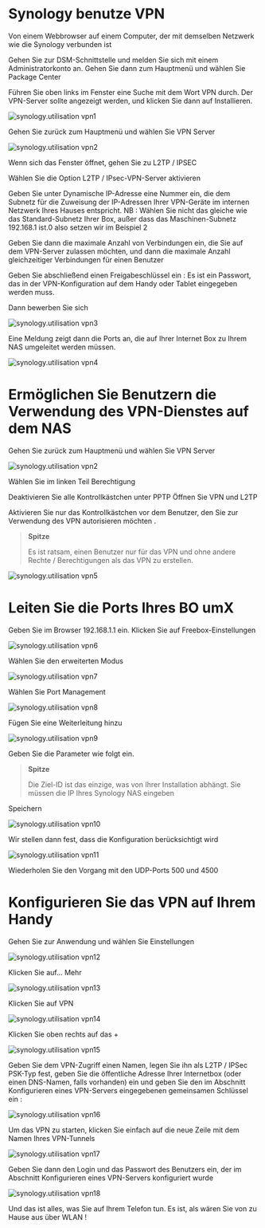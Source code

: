 # Synology benutze VPN

Von einem Webbrowser auf einem Computer, der mit demselben Netzwerk wie die Synology verbunden ist

Gehen Sie zur DSM-Schnittstelle und melden Sie sich mit einem Administratorkonto an. Gehen Sie dann zum Hauptmenü und wählen Sie Package Center

Führen Sie oben links im Fenster eine Suche mit dem Wort VPN durch. Der VPN-Server sollte angezeigt werden, und klicken Sie dann auf Installieren.

![synology.utilisation vpn1](images/synology.utilisation_vpn1.png)

Gehen Sie zurück zum Hauptmenü und wählen Sie VPN Server

![synology.utilisation vpn2](images/synology.utilisation_vpn2.png)

Wenn sich das Fenster öffnet, gehen Sie zu L2TP / IPSEC

Wählen Sie die Option L2TP / IPsec-VPN-Server aktivieren

Geben Sie unter Dynamische IP-Adresse eine Nummer ein, die dem Subnetz für die Zuweisung der IP-Adressen Ihrer VPN-Geräte im internen Netzwerk Ihres Hauses entspricht. NB : Wählen Sie nicht das gleiche wie das Standard-Subnetz Ihrer Box, außer dass das Maschinen-Subnetz 192.168.1 ist.0 also setzen wir im Beispiel 2

Geben Sie dann die maximale Anzahl von Verbindungen ein, die Sie auf dem VPN-Server zulassen möchten, und dann die maximale Anzahl gleichzeitiger Verbindungen für einen Benutzer

Geben Sie abschließend einen Freigabeschlüssel ein : Es ist ein Passwort, das in der VPN-Konfiguration auf dem Handy oder Tablet eingegeben werden muss.

Dann bewerben Sie sich

![synology.utilisation vpn3](images/synology.utilisation_vpn3.png)

Eine Meldung zeigt dann die Ports an, die auf Ihrer Internet Box zu Ihrem NAS umgeleitet werden müssen.

![synology.utilisation vpn4](images/synology.utilisation_vpn4.png)

# Ermöglichen Sie Benutzern die Verwendung des VPN-Dienstes auf dem NAS

Gehen Sie zurück zum Hauptmenü und wählen Sie VPN Server

![synology.utilisation vpn2](images/synology.utilisation_vpn2.png)

Wählen Sie im linken Teil Berechtigung

Deaktivieren Sie alle Kontrollkästchen unter PPTP Öffnen Sie VPN und L2TP

Aktivieren Sie nur das Kontrollkästchen vor dem Benutzer, den Sie zur Verwendung des VPN autorisieren möchten .

> **Spitze**
>
> Es ist ratsam, einen Benutzer nur für das VPN und ohne andere Rechte / Berechtigungen als das VPN zu erstellen.

![synology.utilisation vpn5](images/synology.utilisation_vpn5.png)

# Leiten Sie die Ports Ihres BO umX 

Geben Sie im Browser 192.168.1.1 ein. Klicken Sie auf Freebox-Einstellungen

![synology.utilisation vpn6](images/synology.utilisation_vpn6.png)

Wählen Sie den erweiterten Modus

![synology.utilisation vpn7](images/synology.utilisation_vpn7.png)

Wählen Sie Port Management

![synology.utilisation vpn8](images/synology.utilisation_vpn8.png)

Fügen Sie eine Weiterleitung hinzu

![synology.utilisation vpn9](images/synology.utilisation_vpn9.png)

Geben Sie die Parameter wie folgt ein.

> **Spitze**
>
> Die Ziel-ID ist das einzige, was von Ihrer Installation abhängt. Sie müssen die IP Ihres Synology NAS eingeben

Speichern

![synology.utilisation vpn10](images/synology.utilisation_vpn10.png)

Wir stellen dann fest, dass die Konfiguration berücksichtigt wird

![synology.utilisation vpn11](images/synology.utilisation_vpn11.png)

Wiederholen Sie den Vorgang mit den UDP-Ports 500 und 4500

# Konfigurieren Sie das VPN auf Ihrem Handy

Gehen Sie zur Anwendung und wählen Sie Einstellungen

![synology.utilisation vpn12](images/synology.utilisation_vpn12.png)

Klicken Sie auf… Mehr

![synology.utilisation vpn13](images/synology.utilisation_vpn13.png)

Klicken Sie auf VPN

![synology.utilisation vpn14](images/synology.utilisation_vpn14.png)

Klicken Sie oben rechts auf das +

![synology.utilisation vpn15](images/synology.utilisation_vpn15.png)

Geben Sie dem VPN-Zugriff einen Namen, legen Sie ihn als L2TP / IPSec PSK-Typ fest, geben Sie die öffentliche Adresse Ihrer Internetbox (oder einen DNS-Namen, falls vorhanden) ein und geben Sie den im Abschnitt Konfigurieren eines VPN-Servers eingegebenen gemeinsamen Schlüssel ein :

![synology.utilisation vpn16](images/synology.utilisation_vpn16.png)

Um das VPN zu starten, klicken Sie einfach auf die neue Zeile mit dem Namen Ihres VPN-Tunnels

![synology.utilisation vpn17](images/synology.utilisation_vpn17.png)

Geben Sie dann den Login und das Passwort des Benutzers ein, der im Abschnitt Konfigurieren eines VPN-Servers konfiguriert wurde

![synology.utilisation vpn18](images/synology.utilisation_vpn18.png)

Und das ist alles, was Sie auf Ihrem Telefon tun. Es ist, als wären Sie von zu Hause aus über WLAN !
